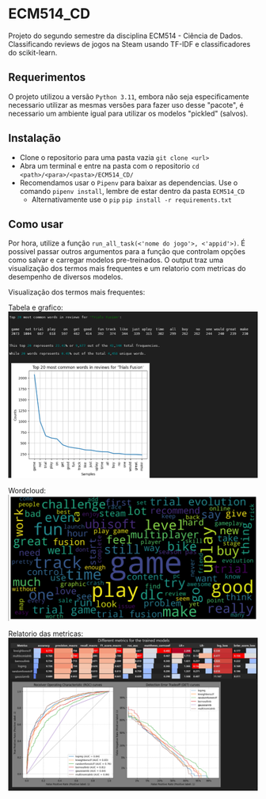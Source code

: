 # ECM514_CD
Projeto do segundo semestre da disciplina ECM514 - Ciência de Dados. Classificando reviews de jogos na Steam usando TF-IDF e classificadores do scikit-learn.


## Requerimentos

O projeto utilizou a versão `Python 3.11`, embora não seja especificamente necessario utilizar as mesmas versões para fazer uso desse "pacote", é necessario um ambiente igual para utilizar os modelos "pickled" (salvos).

## Instalação

- Clone o repositorio para uma pasta vazia
    `git clone <url>`
- Abra um terminal e entre na pasta com o repositorio
    `cd <path>/<para>/<pasta>/ECM514_CD/`
- Recomendamos usar o `Pipenv` para baixar as dependencias. Use o comando `pipenv install`, lembre de estar dentro da pasta `ECM514_CD`
    - Alternativamente use o `pip`
        `pip install -r requirements.txt`

## Como usar

Por hora, utilize a função `run_all_task(<'nome do jogo'>, <'appid'>)`. É possivel passar outros argumentos para a função que controlam opções como salvar e carregar modelos pre-treinados. O output traz uma visualização dos termos mais frequentes e um relatorio com metricas do desempenho de diversos modelos.

Visualização dos termos mais frequentes:

Tabela e grafico:
![Tabela e grafico dos termos mais frequentes](image/most_common_terms.png)

Wordcloud:
![Wordcloud dos termos mais frequentes](image/wordcloud-readme.png)


Relatorio das metricas:
![Relatorio gerado com as metricas dos modelos](image/metrics-report.png)